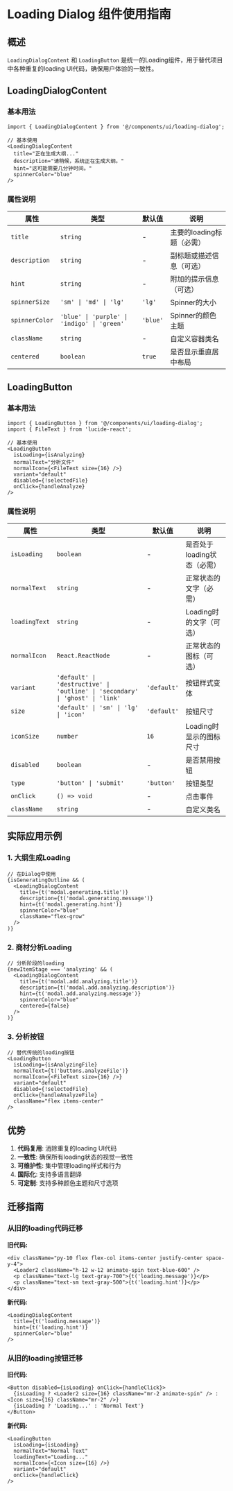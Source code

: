 # Loading Dialog 组件使用指南

## 概述

`LoadingDialogContent` 和 `LoadingButton` 是统一的Loading组件，用于替代项目中各种重复的loading UI代码，确保用户体验的一致性。

## LoadingDialogContent

### 基本用法

```tsx
import { LoadingDialogContent } from '@/components/ui/loading-dialog';

// 基本使用
<LoadingDialogContent
  title="正在生成大纲..."
  description="请稍候，系统正在生成大纲。"
  hint="这可能需要几分钟时间。"
  spinnerColor="blue"
/>
```

### 属性说明

| 属性 | 类型 | 默认值 | 说明 |
|------|------|--------|------|
| `title` | `string` | - | 主要的loading标题（必需） |
| `description` | `string` | - | 副标题或描述信息（可选） |
| `hint` | `string` | - | 附加的提示信息（可选） |
| `spinnerSize` | `'sm' \| 'md' \| 'lg'` | `'lg'` | Spinner的大小 |
| `spinnerColor` | `'blue' \| 'purple' \| 'indigo' \| 'green'` | `'blue'` | Spinner的颜色主题 |
| `className` | `string` | - | 自定义容器类名 |
| `centered` | `boolean` | `true` | 是否显示垂直居中布局 |

## LoadingButton

### 基本用法

```tsx
import { LoadingButton } from '@/components/ui/loading-dialog';
import { FileText } from 'lucide-react';

// 基本使用
<LoadingButton
  isLoading={isAnalyzing}
  normalText="分析文件"
  normalIcon={<FileText size={16} />}
  variant="default"
  disabled={!selectedFile}
  onClick={handleAnalyze}
/>
```

### 属性说明

| 属性 | 类型 | 默认值 | 说明 |
|------|------|--------|------|
| `isLoading` | `boolean` | - | 是否处于loading状态（必需） |
| `normalText` | `string` | - | 正常状态的文字（必需） |
| `loadingText` | `string` | - | Loading时的文字（可选） |
| `normalIcon` | `React.ReactNode` | - | 正常状态的图标（可选） |
| `variant` | `'default' \| 'destructive' \| 'outline' \| 'secondary' \| 'ghost' \| 'link'` | `'default'` | 按钮样式变体 |
| `size` | `'default' \| 'sm' \| 'lg' \| 'icon'` | `'default'` | 按钮尺寸 |
| `iconSize` | `number` | `16` | Loading时显示的图标尺寸 |
| `disabled` | `boolean` | - | 是否禁用按钮 |
| `type` | `'button' \| 'submit'` | `'button'` | 按钮类型 |
| `onClick` | `() => void` | - | 点击事件 |
| `className` | `string` | - | 自定义类名 |

## 实际应用示例

### 1. 大纲生成Loading

```tsx
// 在Dialog中使用
{isGeneratingOutline && (
  <LoadingDialogContent
    title={t('modal.generating.title')}
    description={t('modal.generating.message')}
    hint={t('modal.generating.hint')}
    spinnerColor="blue"
    className="flex-grow"
  />
)}
```

### 2. 商材分析Loading

```tsx
// 分析阶段的loading
{newItemStage === 'analyzing' && (
  <LoadingDialogContent
    title={t('modal.add.analyzing.title')}
    description={t('modal.add.analyzing.description')}
    hint={t('modal.add.analyzing.message')}
    spinnerColor="blue"
    centered={false}
  />
)}
```

### 3. 分析按钮

```tsx
// 替代传统的loading按钮
<LoadingButton
  isLoading={isAnalyzingFile}
  normalText={t('buttons.analyzeFile')}
  normalIcon={<FileText size={16} />}
  variant="default"
  disabled={!selectedFile}
  onClick={handleAnalyzeFile}
  className="flex items-center"
/>
```

## 优势

1. **代码复用**: 消除重复的loading UI代码
2. **一致性**: 确保所有loading状态的视觉一致性
3. **可维护性**: 集中管理loading样式和行为
4. **国际化**: 支持多语言翻译
5. **可定制**: 支持多种颜色主题和尺寸选项

## 迁移指南

### 从旧的loading代码迁移

**旧代码:**
```tsx
<div className="py-10 flex flex-col items-center justify-center space-y-4">
  <Loader2 className="h-12 w-12 animate-spin text-blue-600" />
  <p className="text-lg text-gray-700">{t('loading.message')}</p>
  <p className="text-sm text-gray-500">{t('loading.hint')}</p>
</div>
```

**新代码:**
```tsx
<LoadingDialogContent
  title={t('loading.message')}
  hint={t('loading.hint')}
  spinnerColor="blue"
/>
```

### 从旧的loading按钮迁移

**旧代码:**
```tsx
<Button disabled={isLoading} onClick={handleClick}>
  {isLoading ? <Loader2 size={16} className="mr-2 animate-spin" /> : <Icon size={16} className="mr-2" />}
  {isLoading ? 'Loading...' : 'Normal Text'}
</Button>
```

**新代码:**
```tsx
<LoadingButton
  isLoading={isLoading}
  normalText="Normal Text"
  loadingText="Loading..."
  normalIcon={<Icon size={16} />}
  variant="default"
  onClick={handleClick}
/>
``` 